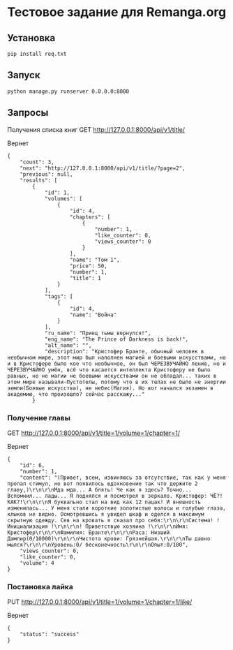 # Тестовое задание для Remanga.org
## Установка
`pip install req.txt`
## Запуск
`python manage.py runserver 0.0.0.0:8000 `

## Запросы
Получения списка книг
GET http://127.0.0.1:8000/api/v1/title/

Вернет
```
{
    "count": 3,
    "next": "http://127.0.0.1:8000/api/v1/title/?page=2",
    "previous": null,
    "results": [
        {
            "id": 1,
            "volumes": [
                {
                    "id": 4,
                    "chapters": [
                        {
                            "number": 1,
                            "like_counter": 0,
                            "views_counter": 0
                        }
                    ],
                    "name": "Том 1",
                    "price": 50,
                    "number": 1,
                    "title": 1
                }
            ],
            "tags": [
                {
                    "id": 4,
                    "name": "Война"
                }
            ],
            "ru_name": "Принц тьмы вернулся!",
            "eng_name": "The Prince of Darkness is back!",
            "alt_name": "",
            "description": "Кристофер Бранте, обычный человек в необычном мире, этот мир был наполнен магией и боевыми искусствами, но и в Кристофере было кое что необычное, он был ЧЕРЕЗВУЧАЙНО ленив, но и ЧЕРЕЗВУЧАЙНО умён, всё что касается интеллекта Кристоферу не было равных, но не магии не боевыми искусствами он не обладал... таких в этом мире называли-Пустотелы, потому что в их телах не было не энергии земли(Боевые искусства), не небес(Магия). Но вот начался экзамен в академию, что произошло? сейчас расскажу..."
        }
```

### Получение главы
GET http://127.0.0.1:8000/api/v1/title=1/volume=1/chapter=1/

Вернет
```
{
    "id": 6,
    "number": 1,
    "content": "(Привет, всем, извиняюсь за отсутствие, так как у меня пропал стимул, но вот появилось вдохновение так что держите 2 главу,)\r\n\r\nМда мда... А блять! Че как я здесь? Точно... Вспомнил... лады... Я поднялся и посмотрел в зеркало. Кристофер: ЧЁ?! КАК?!\r\n\r\nЯ буквально стал на вид как 12 пацак! И внешность изменилась... У меня стали короткие золотистые волосы и голубые глаза, клыков не видно. Осмотревшись я увидел шкаф и оделся в максимум скрытную одежду. Сев на кровать я сказал про себя:\r\n\r\nСистема! ! Инициализация !\r\n\r\n! Приветствую хозяина !\r\n\r\nИмя: Кристофер\r\n\r\nФамилия: Бранте\r\n\r\nРаса: Низший Дампир(0/10000)\r\n\r\nЧистота крови: Грязнейшая.\r\n\r\nТы давно мылся?\r\n\r\nУровень:0/ бесконечность\r\n\r\nОпыт:0/100",
    "views_counter": 0,
    "like_counter": 0,
    "volume": 4
}
```
### Постановка лайка
PUT http://127.0.0.1:8000/api/v1/title=1/volume=1/chapter=1/like/

Вернет
```
{
    "status": "success"
}
```